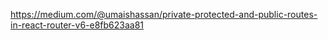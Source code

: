 https://medium.com/@umaishassan/private-protected-and-public-routes-in-react-router-v6-e8fb623aa81


